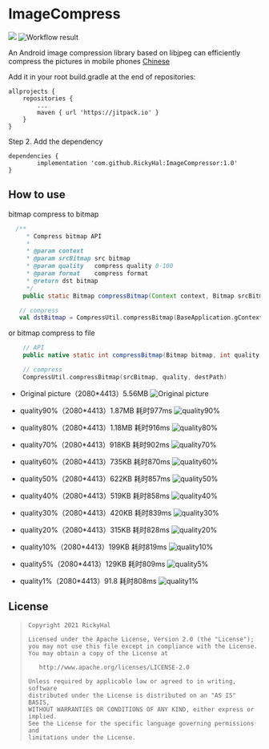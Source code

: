 # ImageCompress
[![](https://jitpack.io/v/RickyHal/ImageCompressor.svg)](https://jitpack.io/#RickyHal/ImageCompressor) ![Workflow result](https://github.com/RickyHal/ImageCompressor/workflows/Check/badge.svg)

An Android image compression library based on libjpeg can efficiently compress the pictures in mobile phones [Chinese](https://github.com/RickyHal/ImageCompressor/README.zh.md)

Add it in your root build.gradle at the end of repositories:

	allprojects {
		repositories {
			...
			maven { url 'https://jitpack.io' }
		}
	}
Step 2. Add the dependency

	dependencies {
	        implementation 'com.github.RickyHal:ImageCompressor:1.0'
	}


## How to use

bitmap compress to bitmap
```Java
  /**
     * Compress bitmap API
     *
     * @param context
     * @param srcBitmap src bitmap
     * @param quality   compress quality 0-100
     * @param format    compress format
     * @return dst bitmap
     */
    public static Bitmap compressBitmap(Context context, Bitmap srcBitmap, int quality, @Nullable Bitmap.CompressFormat format);
```

```kotlin
   // compress
   val dstBitmap = CompressUtil.compressBitmap(BaseApplication.gContext, srcBitmap, quality, Bitmap.CompressFormat.JPEG)
```

or bitmap compress to file

```Java
    // API
    public native static int compressBitmap(Bitmap bitmap, int quality, String destFile);
```

```kotlin
    // compress
    CompressUtil.compressBitmap(srcBitmap, quality, destPath)
```


* Original picture（2080*4413）5.56MB
![Original picture](/results/origin.jpg)

* quality90%（2080*4413）1.87MB 耗时977ms
![quality90%](/results/quality90.jpg)

* quality80%（2080*4413）1.18MB 耗时916ms
![quality80%](/results/quality80.jpg)

* quality70%（2080*4413）918KB 耗时902ms
![quality70%](/results/quality70.jpg)

* quality60%（2080*4413）735KB 耗时870ms
![quality60%](/results/quality60.jpg)

* quality50%（2080*4413）622KB 耗时857ms
![quality50%](/results/quality50.jpg)

* quality40%（2080*4413）519KB 耗时858ms
![quality40%](/results/quality40.jpg)

* quality30%（2080*4413）420KB 耗时839ms
![quality30%](/results/quality30.jpg)

* quality20%（2080*4413）315KB 耗时828ms
![quality20%](/results/quality20.jpg)

* quality10%（2080*4413）199KB 耗时819ms
![quality10%](/results/quality10.jpg)

* quality5%（2080*4413）129KB 耗时809ms
![quality5%](/results/quality5.jpg)

* quality1%（2080*4413）91.8 耗时808ms
![quality1%](/results/quality1.jpg)


## License

> ```
> Copyright 2021 RickyHal
>
> Licensed under the Apache License, Version 2.0 (the "License");
> you may not use this file except in compliance with the License.
> You may obtain a copy of the License at
>
>    http://www.apache.org/licenses/LICENSE-2.0
>
> Unless required by applicable law or agreed to in writing, software
> distributed under the License is distributed on an "AS IS" BASIS,
> WITHOUT WARRANTIES OR CONDITIONS OF ANY KIND, either express or implied.
> See the License for the specific language governing permissions and
> limitations under the License.
> ```
